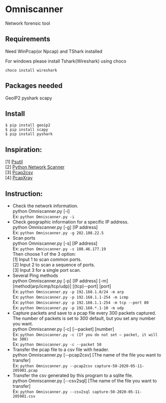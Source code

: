 # Omniscanner
Network forensic tool

## Requirements
Need WinPcap(or Npcap) and TShark installed 

For windows please install Tshark(Wireshark) using choco 

`choco install wireshark `

## Packages needed
GeoIP2 pyshark scapy 

## Install
`$ pip install geoip2  `   
`$ pip install scapy  `   
`$ pip install pyshark  `   

## Inspiration:
[1] [Psutil](https://github.com/giampaolo/psutil/)  
[2] [Python Network Scanner](https://www.tutorialspoint.com/python_penetration_testing/python_penetration_testing_network_scanner.html)  
[3] [Pcap2csv](https://github.com/vnetman/pcap2csv)  
[4] [PcapXray](https://github.com/Srinivas11789/PcapXray)  

## Instruction:
*	Check the network information.  
python Omniscanner.py [-i]  
Ex:  `python Omniscanner.py -i`  
*	Check geographic information for a specific IP address.  
python Omniscanner.py [-g] [IP address]  
Ex:  `python Omniscanner.py -g 202.108.22.5`  
*	Scan ports  
python Omniscanner.py [-s] [IP address]  
Ex:  `python Omniscanner.py -s 108.46.177.19`  
Then choose 1 of the 3 option:  
[1] Input 1 to scan common ports.   
[2] Input 2 to scan a sequence of ports.   
[3] Input 3 for a single port scan.  
*	Several Ping methods  
python Omniscanner.py [-p] [IP address] [-m] [method(arp/icmp/tcp/udp)] [(tcp)--port] [port]  
Ex:  `python Omniscanner.py -p 192.168.1.0/24 -m arp`  
Ex:  `python Omniscanner.py -p 192.168.1.1-254 -m icmp`  
Ex:  `python Omniscanner.py -p 192.168.1.1-254 -m tcp --port 80`  
Ex:  `python Omniscanner.py -p 192.168.*.1-10 -m udp`  
*	Capture packets and save to a pcap file every 300 packets captured. The number of packets is set to 300 default, but you set any number you want.  
python Omniscanner.py [-c] [--packet] [number]  
Ex:  `python Omniscanner.py -c (If you do not set – packet, it will be 300)`  
Ex:  `python Omniscanner.py -c --packet 50`  
*	Transfer the pcap file to a csv file with header.  
python Omniscanner.py [--pcap2csv] [The name of the file you want to transfer]  
Ex:  `python Omniscanner.py --pcap2csv capture-50-2020-05-11-205901.pcap`  
*	Transfer the csv generated by this program to a sqlite file.   
python Omniscanner.py [--csv2sql] [The name of the file you want to transfer]  
Ex:  `python Omniscanner.py --csv2sql capture-50-2020-05-11-205901.csv`  
